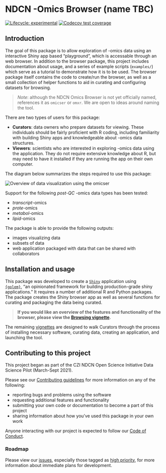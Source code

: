 
<!-- README.md is generated from README.Rmd. Please edit that file -->

# NDCN -Omics Browser (name TBC)

<!-- badges: start -->

[![Lifecycle:
experimental](https://img.shields.io/badge/lifecycle-experimental-orange.svg)](https://lifecycle.r-lib.org/articles/stages.html#experimental)
[![Codecov test
coverage](https://codecov.io/gh/ricoderks/omicser/branch/main/graph/badge.svg)](https://app.codecov.io/gh/ricoderks/omicser?branch=main)
<!-- badges: end -->

## Introduction

The goal of this package is to allow exploration of -omics data using an
interactive Shiny app based “playground”, which is accessable through an
web browser. In addition to the browser package, this project includes
documentation about usage, and a series of example scripts (`examples/`)
which serve as a tutorial to demonstrate how it is to be used. The
browser package itself contains the code to create/run the browser, as
well as a small collection of helper functions to aid in curating and
configuring datasets for browsing.

> *Note*: although the NDCN Omics Browser is not yet officially named,
> references it as `omicser` or `omxr`. We are open to ideas around
> naming the tool.

There are two types of users for this package:

-   **Curators**: data owners who prepare datasets for viewing. These
    individuals should be fairly proficient with R coding, including
    familiarity with building Shiny apps and knowledgeable about -omics
    data structures.
-   **Viewers**: scientists who are interested in exploring -omics data
    using the application. They do not require extensive knowledge about
    R, but may need to have it installed if they are running the app on
    their own computer.

The diagram below summarizes the steps required to use this package:

![Overview of data visualization using the
omicser](man/figures/README-omicser-overview.png)

Support for the following *post-QC* -omics data types has been tested:

-   *transcript*-omics
-   *prote*-omics
-   *metabol*-omics
-   *lipid*-omics

The package is able to provide the following outputs:

-   images visualizing data
-   subsets of data
-   web application packaged with data that can be shared with
    collaborators

## Installation and usage

This package was developed to create a
[`Shiny`](https://shiny.rstudio.com/) application using  
[`{golem}`](https://github.com/ThinkR-open/golem), “an opinionated
framework for building production-grade shiny applications.” It requires
a number of additional R and Python packages. The package creates the
Shiny browser app as well as several functions for curating and
packaging the data being curated.

> **If you would like an overview of the features and functionality of
> the browser, please view the [Browsing
> vignette](https://ndcn.github.io/omicser/articles/browsing.html).**

The remaining
[vignettes](https://ndcn.github.io/omicser/articles/00_quickstart.html)
are designed to walk Curators through the process of installing
necessary software, curating data, creating an application, and
launching the tool.

## Contributing to this project

This project began as part of the CZI NDCN Open Science Initiative Data
Science Pilot (March-Sept 2021).

Please see our [Contributing guidelines](CONTRIBUTING.md) for more
information on any of the following:

-   reporting bugs and problems using the software
-   requesting additional features and functionality
-   submitting your own code or documentation to become a part of this
    project
-   sharing information about how you’ve used this package in your own
    work

Anyone interacting with our project is expected to follow our [Code of
Conduct](CODE_OF_CONDUCT.md).

### Roadmap

Please view our [issues](https://github.com/ndcn/omicser/issues),
especially those tagged as [high
priority](https://github.com/ndcn/omicser/issues?q=is%3Aopen+is%3Aissue+label%3A%22high+priority%22),
for more information about immediate plans for development.
